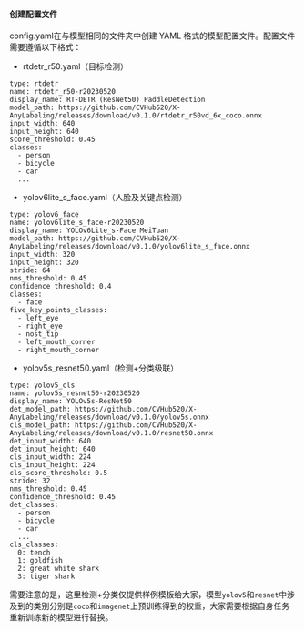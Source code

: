 #### 创建配置文件

config.yaml在与模型相同的文件夹中创建 YAML 格式的模型配置文件。配置文件需要遵循以下格式：

- rtdetr_r50.yaml（目标检测）

```
type: rtdetr
name: rtdetr_r50-r20230520
display_name: RT-DETR (ResNet50) PaddleDetection
model_path: https://github.com/CVHub520/X-AnyLabeling/releases/download/v0.1.0/rtdetr_r50vd_6x_coco.onnx
input_width: 640
input_height: 640
score_threshold: 0.45
classes:
  - person
  - bicycle
  - car
  ...
```

- yolov6lite_s_face.yaml（人脸及关键点检测）

```
type: yolov6_face
name: yolov6lite_s_face-r20230520
display_name: YOLOv6Lite_s-Face MeiTuan
model_path: https://github.com/CVHub520/X-AnyLabeling/releases/download/v0.1.0/yolov6lite_s_face.onnx
input_width: 320
input_height: 320
stride: 64
nms_threshold: 0.45
confidence_threshold: 0.4
classes:
  - face
five_key_points_classes:
  - left_eye
  - right_eye
  - nost_tip
  - left_mouth_corner
  - right_mouth_corner
```

- yolov5s_resnet50.yaml（检测+分类级联）

```
type: yolov5_cls
name: yolov5s_resnet50-r20230520
display_name: YOLOv5s-ResNet50
det_model_path: https://github.com/CVHub520/X-AnyLabeling/releases/download/v0.1.0/yolov5s.onnx
cls_model_path: https://github.com/CVHub520/X-AnyLabeling/releases/download/v0.1.0/resnet50.onnx
det_input_width: 640
det_input_height: 640
cls_input_width: 224
cls_input_height: 224
cls_score_threshold: 0.5
stride: 32
nms_threshold: 0.45
confidence_threshold: 0.45
det_classes:
  - person
  - bicycle
  - car
  ...
cls_classes:
  0: tench
  1: goldfish
  2: great white shark
  3: tiger shark
```

需要注意的是，这里检测+分类仅提供样例模板给大家，模型`yolov5`和`resnet`中涉及到的类别分别是`coco`和`imagenet`上预训练得到的权重，大家需要根据自身任务重新训练新的模型进行替换。